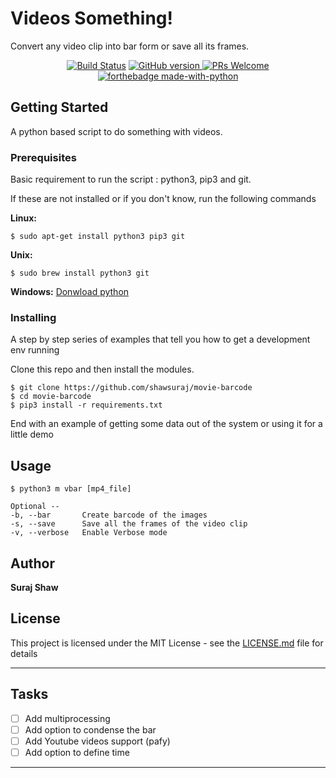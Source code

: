 # Videos Something!

Convert any video clip into bar form or save all its frames.

<div align="center">

  [![Build Status](https://travis-ci.com/shawsuraj/movie-barcode.svg?branch=master)](https://travis-ci.com/shawsuraj/movie-barcode)
  <a href="https://github.com/shawsuraj/movie-barcode/releases">
    <img title="GitHub version" src="https://img.shields.io/badge/Version-v1.3.2-brightgreen" >
  </a>
  [![PRs Welcome](https://img.shields.io/badge/PRs-welcome-brightgreen.svg?style=flat-square)](http://makeapullrequest.com)
  <br>
  [![forthebadge made-with-python](http://ForTheBadge.com/images/badges/made-with-python.svg)](https://www.python.org/)

</div>

## Getting Started

A python based script to do something with videos.

### Prerequisites

Basic requirement to run the script : python3, pip3 and git.

If these are not installed or if you don't know, run the following commands

**Linux:**
```
$ sudo apt-get install python3 pip3 git
```

**Unix:**
```
$ sudo brew install python3 git
```

**Windows:**
<a href ="https://www.python.org/downloads/windows/"> Donwload python</a>

### Installing

A step by step series of examples that tell you how to get a development env running

Clone this repo and then install the modules.
```
$ git clone https://github.com/shawsuraj/movie-barcode
$ cd movie-barcode
$ pip3 install -r requirements.txt
```

End with an example of getting some data out of the system or using it for a little demo

## Usage
```
$ python3 m vbar [mp4_file]
```
```
Optional --
-b, --bar       Create barcode of the images
-s, --save      Save all the frames of the video clip
-v, --verbose   Enable Verbose mode
```

## Author

**Suraj Shaw**

## License

This project is licensed under the MIT License - see the [LICENSE.md](LICENSE.md) file for details

---

## Tasks

- [ ] Add multiprocessing
- [ ] Add option to condense the bar
- [ ] Add Youtube videos support (pafy)
- [ ] Add option to define time

---  
